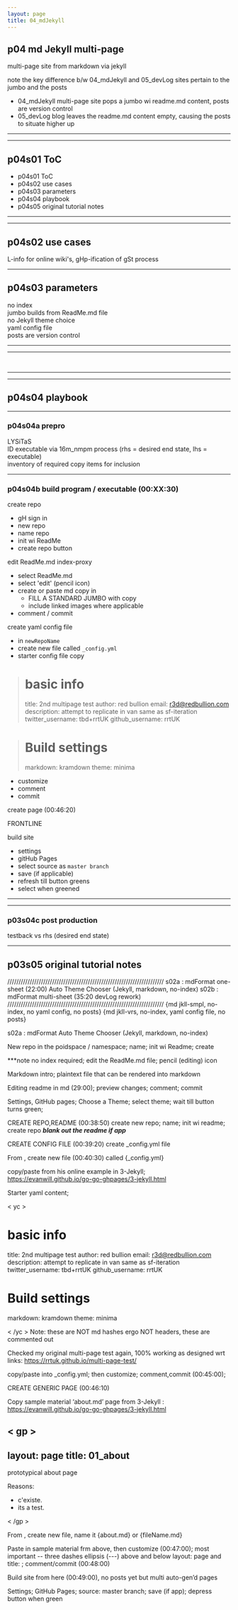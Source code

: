 ```yaml
---
layout: page
title: 04_mdJekyll
---
```


## p04 md Jekyll multi-page ##

multi-page site from markdown via jekyll<br/>

note the key difference b/w 04_mdJekyll and 05_devLog sites pertain to the jumbo and the posts
- 04_mdJekyll multi-page site pops a jumbo wi readme.md content, posts are version control
- 05_devLog blog leaves the readme.md content empty, causing the posts to situate higher up


---
---



## p04s01 ToC ##
- p04s01 ToC
- p04s02 use cases
- p04s03 parameters
- p04s04 playbook
- p04s05 original tutorial notes

---
---

## p04s02 use cases ##

L-info for online wiki's, gHp-ification of gSt process


  
---

## p04s03 parameters ##

no index<br/>
jumbo builds from ReadMe.md file<br/>
no Jekyll theme choice<br/>
yaml config file<br/>
posts are version control<br/>

---
---

<br/>

---
---


## p04s04 playbook ##

---

### p04s04a prepro ###

LYSiTaS<br/>
ID executable via 16m_nmpm process (rhs = desired end state, lhs = executable)<br/>
inventory of required copy items for inclusion

---

### p04s04b build program / executable (00:XX:30) ###

create repo
- gH sign in
- new repo
- name repo
- init wi ReadMe
- create repo button


edit ReadMe.md index-proxy
- select ReadMe.md
- select 'edit' (pencil icon)
- create or paste md copy in
    - FILL A STANDARD JUMBO with copy
    - include linked images where applicable
- comment / commit

create yaml config file
- in `newRepoName`
- create new file called `_config.yml` 
- starter config file copy

> # basic info
> title: 2nd multipage test
> author: red bullion
> email: r3d@redbullion.com
> description: attempt to replicate in van same as sf-iteration
> twitter_username: tbd+rrtUK
> github_username:  rrtUK

> # Build settings
> markdown: kramdown
> theme: minima

- customize
- comment
- commit

create page (00:46:20)



FRONTLINE

build site
- settings
- gitHub Pages
- select source as `master branch`
- save (if applicable)
- refresh till button greens
- select when greened

---
---

### p03s04c post production ###

testback vs rhs (desired end state)

---

## p03s05 original tutorial notes ##

//////////////////////////////////////////////////////////////////////
s02a	:  mdFormat one-sheet (22:00) Auto Theme Chooser (Jekyll, markdown, no-index)
s02b	:  mdFormat multi-sheet (35:20 devLog rework)
//////////////////////////////////////////////////////////////////////
{md jkll-smpl, no-index, no yaml config, no posts}
{md jkll-vrs, no-index, yaml config file, no posts}

s02a	:  mdFormat Auto Theme Chooser (Jekyll, markdown, no-index)

New repo in the poidspace / namespace;  name;  init wi Readme; create

***note no index required;  edit the ReadMe.md file;  pencil (editing) icon

Markdown intro;  plaintext file that can be rendered into markdown

Editing readme in md (29:00);  preview changes;  comment;  commit

Settings, GitHub pages;  Choose a Theme;  select theme;  wait till button turns green;




CREATE REPO,README
(00:38:50) create new repo;  name;  init wi readme;  create repo
***blank out the readme if app***

CREATE CONFIG FILE
(00:39:20) create _config.yml file


From <newRepoName>, create new file (00:40:30) called {_config.yml}

copy/paste from his online example in 3-Jekyll;
https://evanwill.github.io/go-go-ghpages/3-jekyll.html

Starter yaml content;  


<  yc  >
# basic info
title: 2nd multipage test
author: red bullion
email: r3d@redbullion.com
description: attempt to replicate in van same as sf-iteration
twitter_username: tbd+rrtUK
github_username:  rrtUK

# Build settings
markdown: kramdown
theme: minima

< /yc  >
Note:  these are NOT md hashes ergo NOT headers, these are commented out

Checked my original multi-page test again, 100% working as designed wrt links:
https://rrtuk.github.io/multi-page-test/

copy/paste into _config.yml;  then customize; comment,commit (00:45:00);

CREATE GENERIC PAGE (00:46:10)

Copy sample material ‘about.md’ page from
 3-Jekyll  :  https://evanwill.github.io/go-go-ghpages/3-jekyll.html

<  gp  >
---
layout: page
title: 01_about
---

prototypical about page

Reasons:
- c'existe.
- its a test.



< /gp  >

From <newRepoName>, create new file, name it {about.md} or {fileName.md}

Paste in sample material frm above, then customize (00:47:00);  most important -- three dashes ellipsis (---) above and below layout: page and title: <fileName>; comment/commit (00:48:00)

Build site from here (00:49:00), no posts yet but multi auto-gen’d pages 

Settings;  GitHub Pages;  source: master branch;  save (if app); depress button when green


